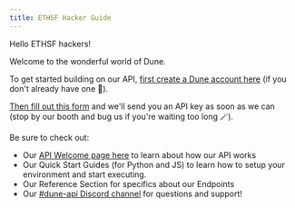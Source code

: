 ```yaml
---
title: ETHSF Hacker Guide
---
```


Hello ETHSF hackers!

Welcome to the wonderful world of Dune.

To get started building on our API, [first create a Dune account here](https://dune.com/auth/register) (if you don't already have one 🧙).

[Then fill out this form](https://forms.gle/JgToag62ZGY58nBh6) and we'll send you an API key as soon as we can (stop by our booth and bug us if you're waiting too long 🪄).

Be sure to check out:

- Our [API Welcome page here](.) to learn about how our API works
- Our Quick Start Guides (for Python and JS) to learn how to setup your environment and start executing.
- Our Reference Section for specifics about our Endpoints
- Our [#dune-api Discord channel](https://discord.com/channels/757637422384283659/1019910980634939433) for questions and support!